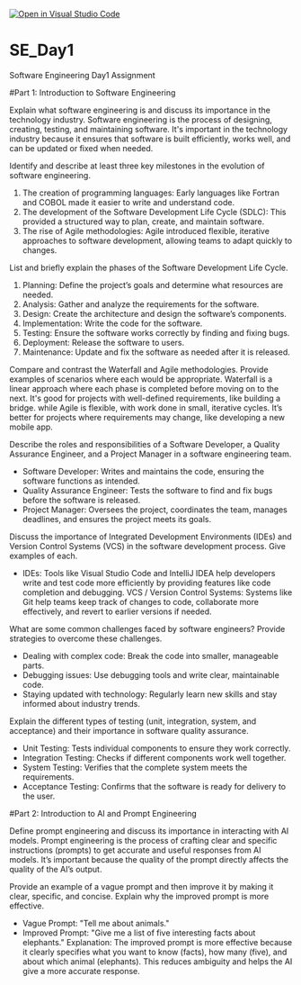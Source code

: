 [![Open in Visual Studio Code](https://classroom.github.com/assets/open-in-vscode-2e0aaae1b6195c2367325f4f02e2d04e9abb55f0b24a779b69b11b9e10269abc.svg)](https://classroom.github.com/online_ide?assignment_repo_id=15533060&assignment_repo_type=AssignmentRepo)
# SE_Day1
Software Engineering Day1 Assignment

#Part 1: Introduction to Software Engineering

Explain what software engineering is and discuss its importance in the technology industry.
Software engineering is the process of designing, creating, testing, and maintaining software. It's important in the technology industry because it ensures that software is built efficiently, works well, and can be updated or fixed when needed.


Identify and describe at least three key milestones in the evolution of software engineering.
1. The creation of programming languages: Early languages like Fortran and COBOL made it easier to write and understand code.
2. The development of the Software Development Life Cycle (SDLC): This provided a structured way to plan, create, and maintain software.
3. The rise of Agile methodologies: Agile introduced flexible, iterative approaches to software development, allowing teams to adapt quickly to changes.


List and briefly explain the phases of the Software Development Life Cycle.
1. Planning: Define the project’s goals and determine what resources are needed.
2. Analysis: Gather and analyze the requirements for the software.
3. Design: Create the architecture and design the software’s components.
4. Implementation: Write the code for the software.
5. Testing: Ensure the software works correctly by finding and fixing bugs.
6. Deployment: Release the software to users.
7. Maintenance: Update and fix the software as needed after it is released.


Compare and contrast the Waterfall and Agile methodologies. Provide examples of scenarios where each would be appropriate.
    Waterfall is a linear approach where each phase is completed before moving on to the next. It's good for projects with well-defined requirements, like building a bridge.
    while
    Agile is flexible, with work done in small, iterative cycles. It’s better for projects where requirements may change, like developing a new mobile app.

Describe the roles and responsibilities of a Software Developer, a Quality Assurance Engineer, and a Project Manager in a software engineering team.
- Software Developer: Writes and maintains the code, ensuring the software functions as intended.
- Quality Assurance Engineer: Tests the software to find and fix bugs before the software is released.
- Project Manager: Oversees the project, coordinates the team, manages deadlines, and ensures the project meets its goals.


Discuss the importance of Integrated Development Environments (IDEs) and Version Control Systems (VCS) in the software development process. Give examples of each.
- IDEs: Tools like Visual Studio Code and IntelliJ IDEA help developers write and test code more efficiently by providing features like code completion and debugging.
VCS / Version Control Systems: Systems like Git help teams keep track of changes to code, collaborate more effectively, and revert to earlier versions if needed.

What are some common challenges faced by software engineers? Provide strategies to overcome these challenges.
- Dealing with complex code: Break the code into smaller, manageable parts.
- Debugging issues: Use debugging tools and write clear, maintainable code.
- Staying updated with technology: Regularly learn new skills and stay informed about industry trends.

Explain the different types of testing (unit, integration, system, and acceptance) and their importance in software quality assurance.
- Unit Testing: Tests individual components to ensure they work correctly.
- Integration Testing: Checks if different components work well together.
- System Testing: Verifies that the complete system meets the requirements.
- Acceptance Testing: Confirms that the software is ready for delivery to the user.

#Part 2: Introduction to AI and Prompt Engineering


Define prompt engineering and discuss its importance in interacting with AI models.
Prompt engineering is the process of crafting clear and specific instructions (prompts) to get accurate and useful responses from AI models. It’s important because the quality of the prompt directly affects the quality of the AI’s output.

Provide an example of a vague prompt and then improve it by making it clear, specific, and concise. Explain why the improved prompt is more effective.
- Vague Prompt: "Tell me about animals."
- Improved Prompt: "Give me a list of five interesting facts about elephants."
Explanation: The improved prompt is more effective because it clearly specifies what you want to know (facts), how many (five), and about which animal (elephants). This reduces ambiguity and helps the AI give a more accurate response.
